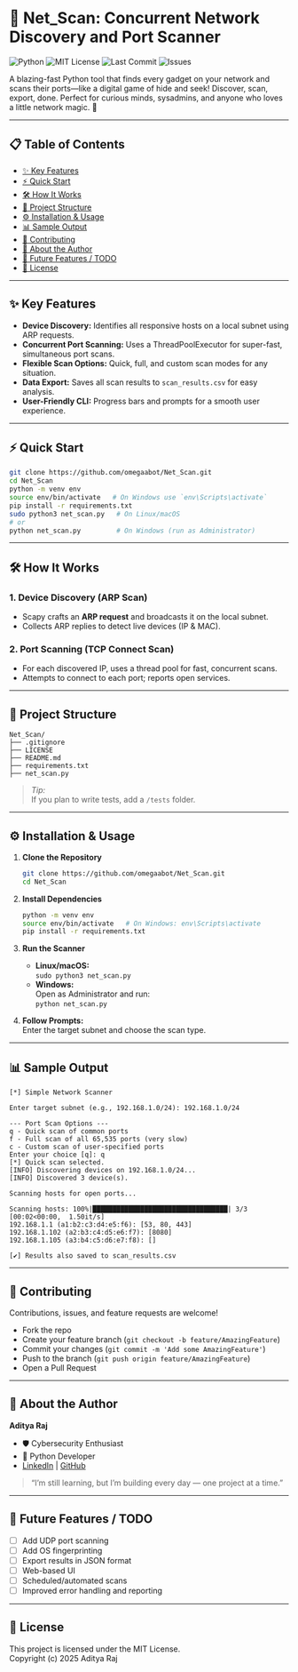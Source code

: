 # 📡 Net_Scan: Concurrent Network Discovery and Port Scanner

![Python](https://img.shields.io/badge/Python-3.8%2B-blue?logo=python)
![MIT License](https://img.shields.io/github/license/omegaabot/Net_Scan)
![Last Commit](https://img.shields.io/github/last-commit/omegaabot/Net_Scan)
![Issues](https://img.shields.io/github/issues/omegaabot/Net_Scan)

A blazing-fast Python tool that finds every gadget on your network and scans their ports—like a digital game of hide and seek! Discover, scan, export, done. Perfect for curious minds, sysadmins, and anyone who loves a little network magic. 🚀

---

## 📋 Table of Contents

- [✨ Key Features](#-key-features)
- [⚡ Quick Start](#-quick-start)
- [🛠️ How It Works](#-how-it-works)
- [📁 Project Structure](#-project-structure)
- [⚙️ Installation & Usage](#️-installation--usage)
- [📊 Sample Output](#-sample-output)
- [🤝 Contributing](#-contributing)
- [👤 About the Author](#-about-the-author)
- [🚀 Future Features / TODO](#-future-features--todo)
- [📄 License](#-license)

---

## ✨ Key Features

- **Device Discovery:** Identifies all responsive hosts on a local subnet using ARP requests.
- **Concurrent Port Scanning:** Uses a ThreadPoolExecutor for super-fast, simultaneous port scans.
- **Flexible Scan Options:** Quick, full, and custom scan modes for any situation.
- **Data Export:** Saves all scan results to `scan_results.csv` for easy analysis.
- **User-Friendly CLI:** Progress bars and prompts for a smooth user experience.

---

## ⚡ Quick Start

```bash
git clone https://github.com/omegaabot/Net_Scan.git
cd Net_Scan
python -m venv env
source env/bin/activate   # On Windows use `env\Scripts\activate`
pip install -r requirements.txt
sudo python3 net_scan.py   # On Linux/macOS
# or
python net_scan.py         # On Windows (run as Administrator)
```

---

## 🛠️ How It Works

### 1. Device Discovery (ARP Scan)

- Scapy crafts an **ARP request** and broadcasts it on the local subnet.
- Collects ARP replies to detect live devices (IP & MAC).

### 2. Port Scanning (TCP Connect Scan)

- For each discovered IP, uses a thread pool for fast, concurrent scans.
- Attempts to connect to each port; reports open services.

---

## 📁 Project Structure

```
Net_Scan/
├── .gitignore
├── LICENSE
├── README.md
├── requirements.txt
├── net_scan.py
```

> *Tip:*  
> If you plan to write tests, add a `/tests` folder.

---

## ⚙️ Installation & Usage

1. **Clone the Repository**
   ```bash
   git clone https://github.com/omegaabot/Net_Scan.git
   cd Net_Scan
   ```

2. **Install Dependencies**
   ```bash
   python -m venv env
   source env/bin/activate   # On Windows: env\Scripts\activate
   pip install -r requirements.txt
   ```

3. **Run the Scanner**
   - **Linux/macOS:**  
     `sudo python3 net_scan.py`
   - **Windows:**  
     Open as Administrator and run:  
     `python net_scan.py`

4. **Follow Prompts:**  
   Enter the target subnet and choose the scan type.

---

## 📊 Sample Output

```text
[*] Simple Network Scanner

Enter target subnet (e.g., 192.168.1.0/24): 192.168.1.0/24

--- Port Scan Options ---
q - Quick scan of common ports
f - Full scan of all 65,535 ports (very slow)
c - Custom scan of user-specified ports
Enter your choice [q]: q
[*] Quick scan selected.
[INFO] Discovering devices on 192.168.1.0/24...
[INFO] Discovered 3 device(s).

Scanning hosts for open ports...

Scanning hosts: 100%|██████████████████████████████████| 3/3 [00:02<00:00,  1.50it/s]
192.168.1.1 (a1:b2:c3:d4:e5:f6): [53, 80, 443]
192.168.1.102 (a2:b3:c4:d5:e6:f7): [8080]
192.168.1.105 (a3:b4:c5:d6:e7:f8): []

[✔] Results also saved to scan_results.csv
```
---

## 🤝 Contributing

Contributions, issues, and feature requests are welcome!

- Fork the repo
- Create your feature branch (`git checkout -b feature/AmazingFeature`)
- Commit your changes (`git commit -m 'Add some AmazingFeature'`)
- Push to the branch (`git push origin feature/AmazingFeature`)
- Open a Pull Request

---

## 👤 About the Author

**Aditya Raj**  
- 🛡️ Cybersecurity Enthusiast
- 🐍 Python Developer
- [LinkedIn](https://www.linkedin.com/in/aditya-raj-516801256/) | [GitHub](https://github.com/omegaabot)

> “I’m still learning, but I’m building every day — one project at a time.”

---

## 🚀 Future Features / TODO

- [ ] Add UDP port scanning
- [ ] Add OS fingerprinting
- [ ] Export results in JSON format
- [ ] Web-based UI
- [ ] Scheduled/automated scans
- [ ] Improved error handling and reporting

---

## 📄 License

This project is licensed under the MIT License.  
Copyright (c) 2025 Aditya Raj
